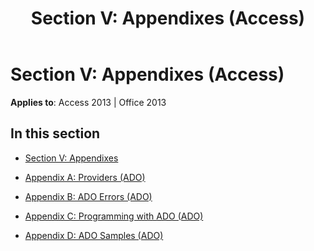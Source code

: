 ﻿---
title: 'Section V: Appendixes (Access)'
TOCTitle: 'Section V: appendixes'
ms:assetid: 6ca51632-dfef-447e-8ffc-127431fe9975
ms:mtpsurl: https://msdn.microsoft.com/library/JJ249429(v=office.15)
ms:contentKeyID: 48545474
ms.date: 09/18/2015
mtps_version: v=office.15
---

# Section V: Appendixes (Access)


**Applies to**: Access 2013 | Office 2013

## In this section

  - [Section V: Appendixes](section-v-appendixes.md)

  - [Appendix A: Providers (ADO)](appendix-a-providers-ado.md)

  - [Appendix B: ADO Errors (ADO)](appendix-b-ado-errors-ado.md)

  - [Appendix C: Programming with ADO (ADO)](appendix-c-programming-with-ado-ado.md)

  - [Appendix D: ADO Samples (ADO)](appendix-d-ado-samples-ado.md)

